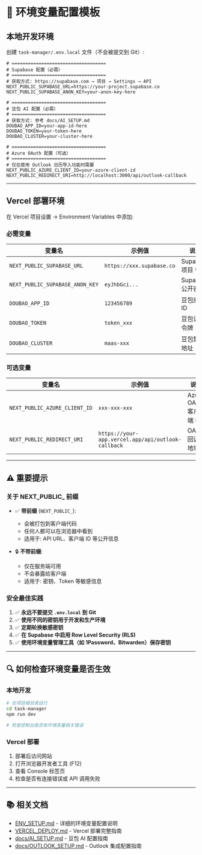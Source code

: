 # 📝 环境变量配置模板

## 本地开发环境

创建 `task-manager/.env.local` 文件（不会被提交到 Git）:

```env
# ===================================
# Supabase 配置（必需）
# ===================================
# 获取方式: https://supabase.com → 项目 → Settings → API
NEXT_PUBLIC_SUPABASE_URL=https://your-project.supabase.co
NEXT_PUBLIC_SUPABASE_ANON_KEY=your-anon-key-here

# ===================================
# 豆包 AI 配置（必需）
# ===================================
# 获取方式: 参考 docs/AI_SETUP.md
DOUBAO_APP_ID=your-app-id-here
DOUBAO_TOKEN=your-token-here
DOUBAO_CLUSTER=your-cluster-here

# ===================================
# Azure OAuth 配置（可选）
# ===================================
# 仅在使用 Outlook 日历导入功能时需要
NEXT_PUBLIC_AZURE_CLIENT_ID=your-azure-client-id
NEXT_PUBLIC_REDIRECT_URI=http://localhost:3000/api/outlook-callback
```

---

## Vercel 部署环境

在 Vercel 项目设置 → Environment Variables 中添加:

### 必需变量

| 变量名 | 示例值 | 说明 |
|--------|--------|------|
| `NEXT_PUBLIC_SUPABASE_URL` | `https://xxx.supabase.co` | Supabase 项目 URL |
| `NEXT_PUBLIC_SUPABASE_ANON_KEY` | `eyJhbGci...` | Supabase 公开密钥 |
| `DOUBAO_APP_ID` | `123456789` | 豆包应用 ID |
| `DOUBAO_TOKEN` | `token_xxx` | 豆包访问令牌 |
| `DOUBAO_CLUSTER` | `maas-xxx` | 豆包集群地址 |

### 可选变量

| 变量名 | 示例值 | 说明 |
|--------|--------|------|
| `NEXT_PUBLIC_AZURE_CLIENT_ID` | `xxx-xxx-xxx` | Azure OAuth 客户端 ID |
| `NEXT_PUBLIC_REDIRECT_URI` | `https://your-app.vercel.app/api/outlook-callback` | OAuth 回调地址 |

---

## ⚠️ 重要提示

### 关于 NEXT_PUBLIC_ 前缀

- ✅ **带前缀** (`NEXT_PUBLIC_`): 
  - 会被打包到客户端代码
  - 任何人都可以在浏览器中看到
  - 适用于: API URL、客户端 ID 等公开信息

- 🔒 **不带前缀**: 
  - 仅在服务端可用
  - 不会暴露给客户端
  - 适用于: 密钥、Token 等敏感信息

### 安全最佳实践

1. ✅ **永远不要提交 `.env.local` 到 Git**
2. ✅ **使用不同的密钥用于开发和生产环境**
3. ✅ **定期轮换敏感密钥**
4. ✅ **在 Supabase 中启用 Row Level Security (RLS)**
5. ✅ **使用环境变量管理工具（如 1Password、Bitwarden）保存密钥**

---

## 🔍 如何检查环境变量是否生效

### 本地开发
```bash
# 在项目根目录运行
cd task-manager
npm run dev

# 检查控制台是否有环境变量相关错误
```

### Vercel 部署
1. 部署后访问网站
2. 打开浏览器开发者工具 (F12)
3. 查看 Console 标签页
4. 检查是否有连接错误或 API 调用失败

---

## 📚 相关文档

- [ENV_SETUP.md](./ENV_SETUP.md) - 详细的环境变量配置说明
- [VERCEL_DEPLOY.md](./VERCEL_DEPLOY.md) - Vercel 部署完整指南
- [docs/AI_SETUP.md](./docs/AI_SETUP.md) - 豆包 AI 配置指南
- [docs/OUTLOOK_SETUP.md](./docs/OUTLOOK_SETUP.md) - Outlook 集成配置指南



